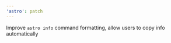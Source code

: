 ```yaml
---
'astro': patch
---
```


Improve `astro info` command formatting, allow users to copy info automatically
